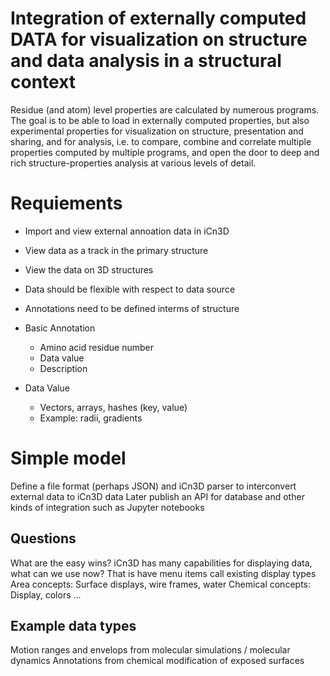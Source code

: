 # Integration of externally computed DATA for visualization on structure and data analysis in a structural context 
Residue (and atom) level properties are calculated by numerous programs.  The goal is to be able to load in externally computed properties, but also experimental properties for visualization on structure, presentation and sharing, and for analysis, i.e. to compare, combine and correlate multiple properties computed by multiple programs, and open the door to deep and rich structure-properties analysis at various levels of detail.

# Requiements
* Import and view external annoation data in iCn3D
* View data as a track in the primary structure 
* View the data on 3D structures
* Data should be flexible with respect to data source
* Annotations need to be defined interms of structure

* Basic Annotation
   * Amino acid residue number
   * Data value 
   * Description
* Data Value
   * Vectors, arrays, hashes (key, value)
   * Example: radii, gradients

# Simple model
Define a file format (perhaps JSON) and iCn3D parser to interconvert external data to iCn3D data
Later publish an API for database and other kinds of integration such as Jupyter notebooks

## Questions
What are the easy wins? 
iCn3D has many capabilities for displaying data, what can we use now? That is have menu items call existing display types
Area concepts: Surface displays, wire frames, water
Chemical concepts: Display, colors ...

## Example data types
Motion ranges and envelops from molecular simulations / molecular dynamics
Annotations from chemical modification of exposed surfaces
